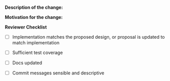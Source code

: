 <!--

Before making a PR, please read our contributing guidelines https://github.com/gallettilance/kviz/blob/master/CONTRIBUTING.md

Note: Make sure your branch is rebased to the latest upstream master.

-->

**Description of the change:**


**Motivation for the change:**


**Reviewer Checklist**
- [ ] Implementation matches the proposed design, or proposal is updated to match implementation
- [ ] Sufficient test coverage 
- [ ] Docs updated
- [ ] Commit messages sensible and descriptive


<!--

Note: If this PR is fixing an issue make sure to add a note saying:
Closes #<ISSUE_NUMBER>

-->